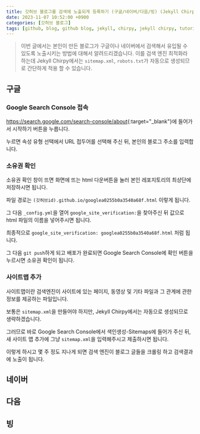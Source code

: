 ```yaml
---
title: 깃허브 블로그를 검색에 노출되게 등록하기 (구글/네이버/다음/빙) (Jekyll Chirpy 기준)
date: 2023-11-07 10:52:00 +0900
categories: [깃허브 블로그]
tags: [github, blog, github blog, jekyll, chirpy, jekyll chirpy, tutorial, seo, seo optimization, 깃허브, 블로그, 깃허브 블로그, 튜토리얼, 검색]     # TAG names should always be lowercase
---
```


> 이번 글에서는 본인이 만든 블로그가 구글이나 네이버에서 검색해서 유입될 수 있도록 노출시키는 방법에 대해서 알려드리겠습니다. 
이를 검색 엔진 최적화라 하는데 Jekyll Chirpy에서는 `sitemap.xml`, `robots.txt`가 자동으로 생성되므로 간단하게 적용 할 수 있습니다.

## 구글
### Google Search Console 접속
<https://search.google.com/search-console/about>{:target="_blank"}에 들어가서 시작하기 버튼을 누릅니다.

누르면 속성 유형 선택에서 URL 접두어를 선택해 주신 뒤, 본인의 블로그 주소를 입력합니다.

### 소유권 확인
소유권 확인 창이 뜨면 화면에 뜨는 html 다운버튼을 눌러 본인 레포지토리의 최상단에 저장하시면 됩니다.

파일 경로는 `(깃허브id).github.io/googlea0255b0a3540a68f.html` 이렇게 됩니다.

그 다음 `_config.yml`을 열어 `google_site_verification:`을 찾아주신 뒤 값으로 html 파일의 이름을 넣어주시면 됩니다.

최종적으로 `google_site_verification: googlea0255b0a3540a68f.html` 처럼 됩니다.

그 다음 `git push`하게 되고 배포가 완료되면 Google Search Console에 확인 버튼을 누르시면 소유권 확인이 됩니다.

### 사이트맵 추가
사이트맵이란 검색엔진이 사이트에 있는 페이지, 동영상 및 기타 파일과 그 관계에 관한 정보를 제공하는 파일입니다.

보통은 `sitemap.xml`을 만들어야 하지만, Jekyll Chirpy에서는 자동으로 생성되므로 생략하겠습니다.

그러므로 바로 Google Search Console에서 색인생성-Sitemaps에 들어가 주신 뒤, 새 사이트 맵 추가에 그냥 `sitemap.xml`을 입력해주시고 제출하시면 됩니다.

이렇게 하시고 몇 주 정도 지나게 되면 검색 엔진이 블로그 글들을 크롤링 하고 검색결과에 노출이 됩니다.

## 네이버

## 다음

## 빙

